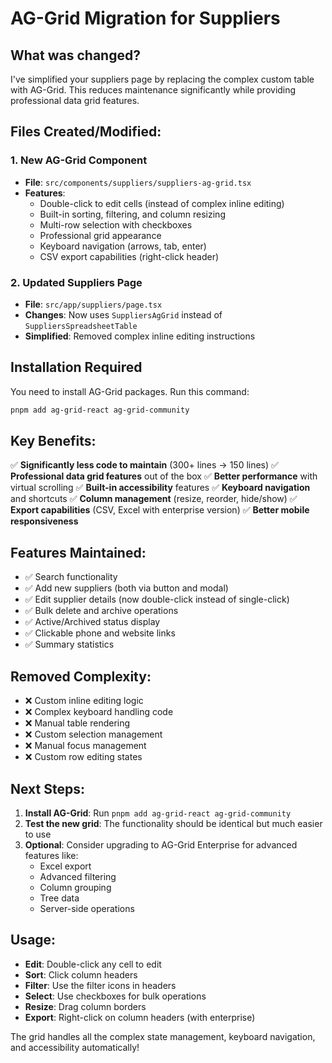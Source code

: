 # AG-Grid Migration for Suppliers

## What was changed?

I've simplified your suppliers page by replacing the complex custom table with AG-Grid. This reduces maintenance significantly while providing professional data grid features.

## Files Created/Modified:

### 1. New AG-Grid Component

- **File**: `src/components/suppliers/suppliers-ag-grid.tsx`
- **Features**:
  - Double-click to edit cells (instead of complex inline editing)
  - Built-in sorting, filtering, and column resizing
  - Multi-row selection with checkboxes
  - Professional grid appearance
  - Keyboard navigation (arrows, tab, enter)
  - CSV export capabilities (right-click header)

### 2. Updated Suppliers Page

- **File**: `src/app/suppliers/page.tsx`
- **Changes**: Now uses `SuppliersAgGrid` instead of `SuppliersSpreadsheetTable`
- **Simplified**: Removed complex inline editing instructions

## Installation Required

You need to install AG-Grid packages. Run this command:

```bash
pnpm add ag-grid-react ag-grid-community
```

## Key Benefits:

✅ **Significantly less code to maintain** (300+ lines → 150 lines)
✅ **Professional data grid features** out of the box
✅ **Better performance** with virtual scrolling
✅ **Built-in accessibility** features
✅ **Keyboard navigation** and shortcuts
✅ **Column management** (resize, reorder, hide/show)
✅ **Export capabilities** (CSV, Excel with enterprise version)
✅ **Better mobile responsiveness**

## Features Maintained:

- ✅ Search functionality
- ✅ Add new suppliers (both via button and modal)
- ✅ Edit supplier details (now double-click instead of single-click)
- ✅ Bulk delete and archive operations
- ✅ Active/Archived status display
- ✅ Clickable phone and website links
- ✅ Summary statistics

## Removed Complexity:

- ❌ Custom inline editing logic
- ❌ Complex keyboard handling code
- ❌ Manual table rendering
- ❌ Custom selection management
- ❌ Manual focus management
- ❌ Custom row editing states

## Next Steps:

1. **Install AG-Grid**: Run `pnpm add ag-grid-react ag-grid-community`
2. **Test the new grid**: The functionality should be identical but much easier to use
3. **Optional**: Consider upgrading to AG-Grid Enterprise for advanced features like:
   - Excel export
   - Advanced filtering
   - Column grouping
   - Tree data
   - Server-side operations

## Usage:

- **Edit**: Double-click any cell to edit
- **Sort**: Click column headers
- **Filter**: Use the filter icons in headers
- **Select**: Use checkboxes for bulk operations
- **Resize**: Drag column borders
- **Export**: Right-click on column headers (with enterprise)

The grid handles all the complex state management, keyboard navigation, and accessibility automatically!
